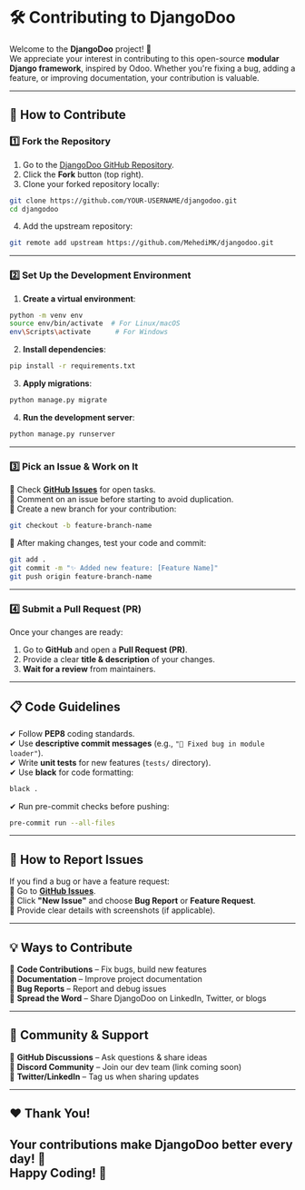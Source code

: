 # 🛠 Contributing to DjangoDoo  

Welcome to the **DjangoDoo** project! 🚀  
We appreciate your interest in contributing to this open-source **modular Django framework**, inspired by Odoo. Whether you're fixing a bug, adding a feature, or improving documentation, your contribution is valuable.  

---

## 📌 How to Contribute  

### 1️⃣ Fork the Repository  
1. Go to the [DjangoDoo GitHub Repository](https://github.com/MehediMK/djangodoo).
2. Click the **Fork** button (top right).
3. Clone your forked repository locally:  

```bash
git clone https://github.com/YOUR-USERNAME/djangodoo.git
cd djangodoo
```

4. Add the upstream repository:  

```bash
git remote add upstream https://github.com/MehediMK/djangodoo.git
```

---

### 2️⃣ Set Up the Development Environment  

1. **Create a virtual environment**:  

```bash
python -m venv env
source env/bin/activate  # For Linux/macOS
env\Scripts\activate      # For Windows
```

2. **Install dependencies**:  

```bash
pip install -r requirements.txt
```

3. **Apply migrations**:  

```bash
python manage.py migrate
```

4. **Run the development server**:  

```bash
python manage.py runserver
```

---

### 3️⃣ Pick an Issue & Work on It  

🔹 Check **[GitHub Issues](https://github.com/MehediMK/djangodoo/issues)** for open tasks.  
🔹 Comment on an issue before starting to avoid duplication.  
🔹 Create a new branch for your contribution:  

```bash
git checkout -b feature-branch-name
```

🔹 After making changes, test your code and commit:  

```bash
git add .
git commit -m "✨ Added new feature: [Feature Name]"
git push origin feature-branch-name
```

---

### 4️⃣ Submit a Pull Request (PR)  

Once your changes are ready:  
1. Go to **GitHub** and open a **Pull Request (PR)**.  
2. Provide a clear **title & description** of your changes.  
3. **Wait for a review** from maintainers.  

---

## 📋 Code Guidelines  

✔ Follow **PEP8** coding standards.  
✔ Use **descriptive commit messages** (e.g., `"🐛 Fixed bug in module loader"`).  
✔ Write **unit tests** for new features (`tests/` directory).  
✔ Use **black** for code formatting:  

```bash
black .
```

✔ Run pre-commit checks before pushing:  

```bash
pre-commit run --all-files
```

---

## 📢 How to Report Issues  

If you find a bug or have a feature request:  
🔹 Go to **[GitHub Issues](https://github.com/MehediMK/djangodoo/issues)**.  
🔹 Click **"New Issue"** and choose **Bug Report** or **Feature Request**.  
🔹 Provide clear details with screenshots (if applicable).  

---

## 💡 Ways to Contribute  

🚀 **Code Contributions** – Fix bugs, build new features  
📖 **Documentation** – Improve project documentation  
🐛 **Bug Reports** – Report and debug issues  
🌟 **Spread the Word** – Share DjangoDoo on LinkedIn, Twitter, or blogs  

---

## 🤝 Community & Support  

🔹 **GitHub Discussions** – Ask questions & share ideas  
🔹 **Discord Community** – Join our dev team (link coming soon)  
🔹 **Twitter/LinkedIn** – Tag us when sharing updates  

---

## ❤️ Thank You!  

Your contributions make DjangoDoo better every day! 🌟  
Happy Coding! 🚀  
---
